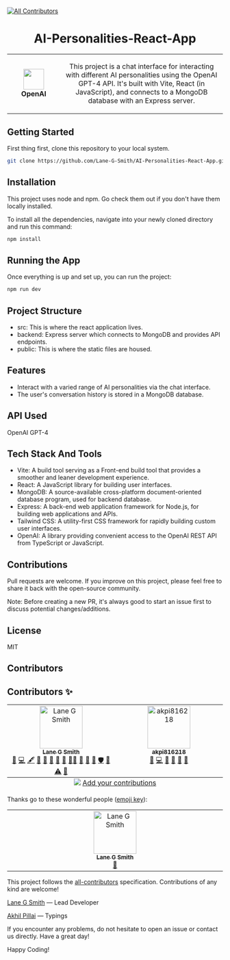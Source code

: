#

<!-- ALL-CONTRIBUTORS-BADGE:START - Do not remove or modify this section -->
[![All Contributors](https://img.shields.io/badge/all_contributors-2-orange.svg?style=flat-square)](#contributors-)
<!-- ALL-CONTRIBUTORS-BADGE:END -->

<h1 align="center">AI-Personalities-React-App</h1>
<table align="center">
  <tr>
    <td align="center" height="108" width="108">
        <img     src=""
        width="48"
        height="48"
        />
        <br /><strong>OpenAI</strong>
    </td>
    <td align="center" height="108">
      <p align="center">This project is a chat interface for interacting with different AI personalities using the OpenAI GPT-4 API. It's built with Vite, React (in JavaScript), and connects to a MongoDB database with an Express server.
      </p>
     </td>
   </tr>
 </table>

## Getting Started

First thing first, clone this repository to your local system.

```sh
git clone https://github.com/Lane-G-Smith/AI-Personalities-React-App.git
```

## Installation

This project uses node and npm. Go check them out if you don't have them locally installed.

To install all the dependencies, navigate into your newly cloned directory and run this command:

```sh
npm install
```

## Running the App

Once everything is up and set up, you can run the project:

```sh
npm run dev
```

## Project Structure

- src: This is where the react application lives.
- backend: Express server which connects to MongoDB and provides API endpoints.
- public: This is where the static files are housed.

## Features

- Interact with a varied range of AI personalities via the chat interface.
- The user's conversation history is stored in a MongoDB database.

## API Used

OpenAI GPT-4

## Tech Stack And Tools

- Vite: A build tool serving as a Front-end build tool that provides a smoother and leaner development experience.
- React: A JavaScript library for building user interfaces.
- MongoDB: A source-available cross-platform document-oriented database program, used for backend database.
- Express: A back-end web application framework for Node.js, for building web applications and APIs.
- Tailwind CSS: A utility-first CSS framework for rapidly building custom user interfaces.
- OpenAI: A library providing convenient access to the OpenAI REST API from TypeScript or JavaScript.

## Contributions

Pull requests are welcome. If you improve on this project, please feel free to share it back with the open-source community.

Note: Before creating a new PR, it's always good to start an issue first to discuss potential changes/additions.

## License

MIT

## Contributors

## Contributors ✨

<!-- ALL-CONTRIBUTORS-LIST:START - Do not remove or modify this section -->
<!-- prettier-ignore-start -->
<!-- markdownlint-disable -->
<table>
  <tbody>
    <tr>
      <td align="center" valign="top" width="14.28%"><a href="https://github.com/Lane-G-Smith"><img src="https://avatars.githubusercontent.com/u/108886772?v=4?s=100" width="100px;" alt="Lane G Smith"/><br /><sub><b>Lane G Smith</b></sub></a><br /><a href="#question-Lane-G-Smith" title="Answering Questions">💬</a> <a href="https://github.com/Lane G Smith/AI-Personalities-React-App/commits?author=Lane-G-Smith" title="Code">💻</a> <a href="#content-Lane-G-Smith" title="Content">🖋</a> <a href="#data-Lane-G-Smith" title="Data">🔣</a> <a href="#design-Lane-G-Smith" title="Design">🎨</a> <a href="https://github.com/Lane G Smith/AI-Personalities-React-App/commits?author=Lane-G-Smith" title="Documentation">📖</a> <a href="#ideas-Lane-G-Smith" title="Ideas, Planning, & Feedback">🤔</a> <a href="#maintenance-Lane-G-Smith" title="Maintenance">🚧</a> <a href="#mentoring-Lane-G-Smith" title="Mentoring">🧑‍🏫</a> <a href="#projectManagement-Lane-G-Smith" title="Project Management">📆</a> <a href="#research-Lane-G-Smith" title="Research">🔬</a> <a href="https://github.com/Lane G Smith/AI-Personalities-React-App/pulls?q=is%3Apr+reviewed-by%3ALane-G-Smith" title="Reviewed Pull Requests">👀</a> <a href="#security-Lane-G-Smith" title="Security">🛡️</a> <a href="#talk-Lane-G-Smith" title="Talks">📢</a> <a href="https://github.com/Lane G Smith/AI-Personalities-React-App/commits?author=Lane-G-Smith" title="Tests">⚠️</a> <a href="#tool-Lane-G-Smith" title="Tools">🔧</a></td>
      <td align="center" valign="top" width="14.28%"><a href="https://akpi.is-a.dev/"><img src="https://avatars.githubusercontent.com/u/111009970?v=4?s=100" width="100px;" alt="akpi816218"/><br /><sub><b>akpi816218</b></sub></a><br /><a href="https://github.com/Lane G Smith/AI-Personalities-React-App/issues?q=author%3Aakpi816218" title="Bug reports">🐛</a> <a href="https://github.com/Lane G Smith/AI-Personalities-React-App/commits?author=akpi816218" title="Code">💻</a> <a href="#design-akpi816218" title="Design">🎨</a> <a href="https://github.com/Lane G Smith/AI-Personalities-React-App/commits?author=akpi816218" title="Documentation">📖</a> <a href="#ideas-akpi816218" title="Ideas, Planning, & Feedback">🤔</a> <a href="https://github.com/Lane G Smith/AI-Personalities-React-App/pulls?q=is%3Apr+reviewed-by%3Aakpi816218" title="Reviewed Pull Requests">👀</a></td>
    </tr>
  </tbody>
  <tfoot>
    <tr>
      <td align="center" size="13px" colspan="7">
        <img src="https://raw.githubusercontent.com/all-contributors/all-contributors-cli/1b8533af435da9854653492b1327a23a4dbd0a10/assets/logo-small.svg">
          <a href="https://all-contributors.js.org/docs/en/bot/usage">Add your contributions</a>
        </img>
      </td>
    </tr>
  </tfoot>
</table>

<!-- markdownlint-restore -->
<!-- prettier-ignore-end -->

<!-- ALL-CONTRIBUTORS-LIST:END -->

Thanks go to these wonderful people ([emoji key](https://allcontributors.org/docs/en/emoji-key)):

<!-- ALL-CONTRIBUTORS-LIST:START - Do not remove or modify this section -->
<!-- prettier-ignore-start -->
<!-- markdownlint-disable -->
<table>
  <tbody>
    <tr>
      <td align="center" valign="top" width="14.28%"><a href="https://hsyoonhs.github.io"><img src="https://avatars.githubusercontent.com/u/108886772?v=4?s=100" width="100px;" alt="Lane G Smith"/><br /><sub><b>Lane G Smith</b></sub></a><br /><a href="https://github.com/all-contributors/all-contributors/issues?q=author%3Lane-G-Smith" title="Bug reports">🐛</a></td>
    </tr>
  </tbody>
</table>

This project follows the [all-contributors](https://allcontributors.org) specification.
Contributions of any kind are welcome!

[Lane G Smith](https://github.com/Lane-G-Smith) — Lead Developer

[Akhil Pillai](https://akpi.is-a.dev/) — Typings

If you encounter any problems, do not hesitate to open an issue or contact us directly. Have a great day!

Happy Coding!
